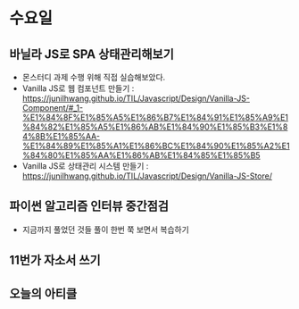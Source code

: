 # 수요일



## 바닐라 JS로 SPA 상태관리해보기
* 몬스터디 과제 수행 위해 직접 실습해보았다.
* Vanilla JS로 웹 컴포넌트 만들기 : https://junilhwang.github.io/TIL/Javascript/Design/Vanilla-JS-Component/#_1-%E1%84%8F%E1%85%A5%E1%86%B7%E1%84%91%E1%85%A9%E1%84%82%E1%85%A5%E1%86%AB%E1%84%90%E1%85%B3%E1%84%8B%E1%85%AA-%E1%84%89%E1%85%A1%E1%86%BC%E1%84%90%E1%85%A2%E1%84%80%E1%85%AA%E1%86%AB%E1%84%85%E1%85%B5
* Vanilla JS로 상태관리 시스템 만들기 : https://junilhwang.github.io/TIL/Javascript/Design/Vanilla-JS-Store/


## 파이썬 알고리즘 인터뷰 중간점검
* 지금까지 풀었던 것들 풀이 한번 쭉 보면서 복습하기

## 11번가 자소서 쓰기

## 오늘의 아티클
